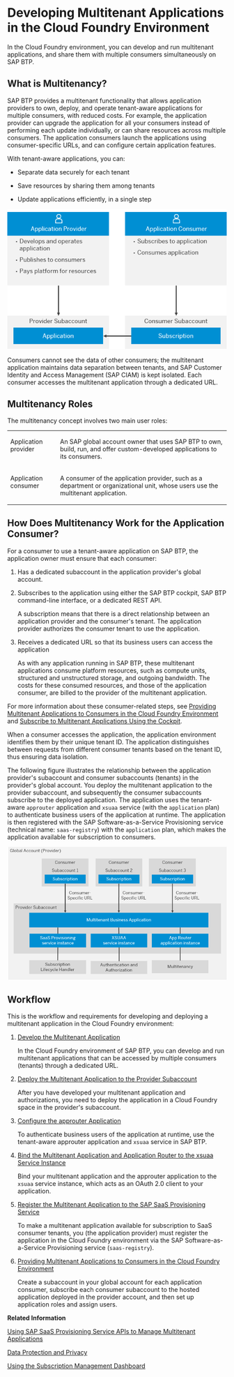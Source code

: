 <!-- loio5e8a2b74e4f2442b8257c850ed912f48 -->

# Developing Multitenant Applications in the Cloud Foundry Environment

In the Cloud Foundry environment, you can develop and run multitenant applications, and share them with multiple consumers simultaneously on SAP BTP. 



<a name="loio5e8a2b74e4f2442b8257c850ed912f48__section_rss_gp2_rnb"/>

## What is Multitenancy?

SAP BTP provides a multitenant functionality that allows application providers to own, deploy, and operate tenant-aware applications for multiple consumers, with reduced costs. For example, the application provider can upgrade the application for all your consumers instead of performing each update individually, or can share resources across multiple consumers. The application consumers launch the applications using consumer-specific URLs, and can configure certain application features.

With tenant-aware applications, you can:

-   Separate data securely for each tenant

-   Save resources by sharing them among tenants

-   Update applications efficiently, in a single step


![](images/CF_Subscriptions_031f5cb.png)

Consumers cannot see the data of other consumers; the multitenant application maintains data separation between tenants, and SAP Customer Identity and Access Management \(SAP CIAM\) is kept isolated. Each consumer accesses the multitenant application through a dedicated URL.



<a name="loio5e8a2b74e4f2442b8257c850ed912f48__section_wvn_z4n_s2b"/>

## Multitenancy Roles

The multitenancy concept involves two main user roles:


<table>
<tr>
<td valign="top">

Application provider



</td>
<td valign="top">

An SAP global account owner that uses SAP BTP to own, build, run, and offer custom-developed applications to its consumers.



</td>
</tr>
<tr>
<td valign="top">

Application consumer



</td>
<td valign="top">

A consumer of the application provider, such as a department or organizational unit, whose users use the multitenant application.



</td>
</tr>
</table>



<a name="loio5e8a2b74e4f2442b8257c850ed912f48__section_ek5_z42_rnb"/>

## How Does Multitenancy Work for the Application Consumer?

For a consumer to use a tenant-aware application on SAP BTP, the application owner must ensure that each consumer:

1.  Has a dedicated subaccount in the application provider's global account.

2.  Subscribes to the application using either the SAP BTP cockpit, SAP BTP command-line interface, or a dedicated REST API.

    A subscription means that there is a direct relationship between an application provider and the consumer's tenant. The application provider authorizes the consumer tenant to use the application.

3.  Receives a dedicated URL so that its business users can access the application

    As with any application running in SAP BTP, these multitenant applications consume platform resources, such as compute units, structured and unstructured storage, and outgoing bandwidth. The costs for these consumed resources, and those of the application consumer, are billed to the provider of the multitenant application.


For more information about these consumer-related steps, see [Providing Multitenant Applications to Consumers in the Cloud Foundry Environment](providing-multitenant-applications-to-consumers-in-the-cloud-foundry-environment-7a013f1.md) and [Subscribe to Multitenant Applications Using the Cockpit](../50-administration-and-ops/subscribe-to-multitenant-applications-using-the-cockpit-7a3e396.md).

When a consumer accesses the application, the application environment identifies them by their unique tenant ID. The application distinguishes between requests from different consumer tenants based on the tenant ID, thus ensuring data isolation.

The following figure illustrates the relationship between the application provider's subaccount and consumer subaccounts \(tenants\) in the provider's global account. You deploy the multitenant application to the provider subaccount, and subsequently the consumer subaccounts subscribe to the deployed application. The application uses the tenant-aware `approuter` application and `xsuaa` service \(with the `application` plan\) to authenticate business users of the application at runtime. The application is then registered with the SAP Software-as-a-Service Provisioning service \(technical name: `saas-registry`\) with the `application` plan, which makes the application available for subscription to consumers.

![](images/CF_SaaS_-_Multitenancy_Diagram_for_Developer_Guide_ca302c3.png)



<a name="loio5e8a2b74e4f2442b8257c850ed912f48__section_rlp_1p2_rnb"/>

## Workflow

This is the workflow and requirements for developing and deploying a multitenant application in the Cloud Foundry environment:

1.  [Develop the Multitenant Application](develop-the-multitenant-application-ff54047.md)

    In the Cloud Foundry environment of SAP BTP, you can develop and run multitenant applications that can be accessed by multiple consumers \(tenants\) through a dedicated URL.

2.  [Deploy the Multitenant Application to the Provider Subaccount](deploy-the-multitenant-application-to-the-provider-subaccount-2204416.md)

    After you have developed your multitenant application and authorizations, you need to deploy the application in a Cloud Foundry space in the provider's subaccount.

3.  [Configure the approuter Application](configure-the-approuter-application-5af9067.md)

    To authenticate business users of the application at runtime, use the tenant-aware approuter application and `xsuaa` service in SAP BTP.

4.  [Bind the Multitenant Application and Application Router to the xsuaa Service Instance](bind-the-multitenant-application-and-application-router-to-the-xsuaa-service-instance-f56d74d.md)

    Bind your multitenant application and the approuter application to the `xsuaa` service instance, which acts as an OAuth 2.0 client to your application.

5.  [Register the Multitenant Application to the SAP SaaS Provisioning Service](register-the-multitenant-application-to-the-sap-saas-provisioning-service-3971151.md)

    To make a multitenant application available for subscription to SaaS consumer tenants, you \(the application provider\) must register the application in the Cloud Foundry environment via the SAP Software-as-a-Service Provisioning service \(`saas-registry`\).

6.  [Providing Multitenant Applications to Consumers in the Cloud Foundry Environment](providing-multitenant-applications-to-consumers-in-the-cloud-foundry-environment-7a013f1.md)

    Create a subaccount in your global account for each application consumer, subscribe each consumer subaccount to the hosted application deployed in the provider account, and then set up application roles and assign users.


**Related Information**  


[Using SAP SaaS Provisioning Service APIs to Manage Multitenant Applications](using-sap-saas-provisioning-service-apis-to-manage-multitenant-applications-ed08c7d.md "Use the SaaS Provisioning Service (technical name: saas-registry) APIs to work with multitenant applications.")

[Data Protection and Privacy](../60-security/data-protection-and-privacy-7e513d3.md "Data protection is associated with numerous legal requirements and privacy concerns. In addition to compliance with general data protection and privacy acts, it is necessary to consider compliance with industry-specific legislation in different countries.")

[Using the Subscription Management Dashboard](using-the-subscription-management-dashboard-434be69.md "Learn how to use the SAP BTP subscription management dashboard to manage your multitenant applications through a user interface.")


